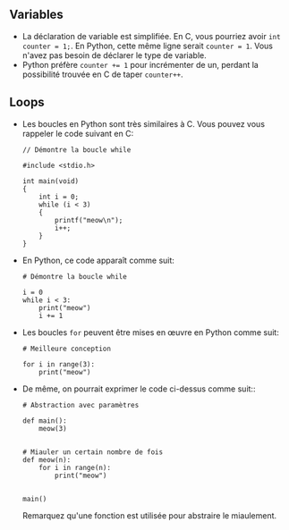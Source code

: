 Variables
---------

*   La déclaration de variable est simplifiée. En C, vous pourriez avoir `int counter = 1;`. En Python, cette même ligne serait `counter = 1`. Vous n'avez pas besoin de déclarer le type de variable.
*   Python préfère `counter += 1` pour incrémenter de un, perdant la possibilité trouvée en C de taper `counter++`.

Loops
-----

*   Les boucles en Python sont très similaires à C. Vous pouvez vous rappeler le code suivant en C:

        // Démontre la boucle while
        
        #include <stdio.h>
        
        int main(void)
        {
            int i = 0;
            while (i < 3)
            {
                printf("meow\n");
                i++;
            }
        }
        
    
*   En Python, ce code apparaît comme suit:

        # Démontre la boucle while
        
        i = 0
        while i < 3:
            print("meow")
            i += 1
        
    
*   Les boucles `for` peuvent être mises en œuvre en Python comme suit:
    
        # Meilleure conception
        
        for i in range(3):
            print("meow")
        
    
*   De même, on pourrait exprimer le code ci-dessus comme suit::
    
        # Abstraction avec paramètres
        
        def main():
            meow(3)
        
        
        # Miauler un certain nombre de fois
        def meow(n):
            for i in range(n):
                print("meow")
        
        
        main()
        
    
    Remarquez qu'une fonction est utilisée pour abstraire le miaulement.